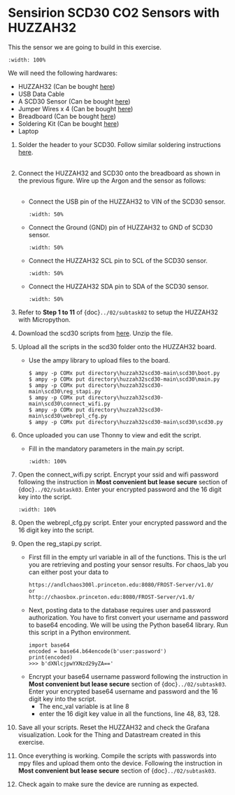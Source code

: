 # Sensirion SCD30 CO2 Sensors with HUZZAH32

This the sensor we are going to build in this exercise.

```{figure} /_static/01task02/scd30_d1.jpg
:width: 100%
```
We will need the following hardwares:
- HUZZAH32 (Can be bought [here](https://www.adafruit.com/product/3591))
- USB Data Cable
- A SCD30 Sensor (Can be bought [here](https://www.digikey.com/en/products/detail/sensirion-ag/SCD30/8445334))
- Jumper Wires x 4 (Can be bought [here](https://www.adafruit.com/product/1956))
- Breadboard (Can be bought [here](https://www.amazon.com/dp/B07DL13RZH/ref=redir_mobile_desktop?_encoding=UTF8&aaxitk=Ha8lI6PHb2sFCtkeyNViLQ&hsa_cr_id=4991273630901&pd_rd_plhdr=t&pd_rd_r=e429b428-9c18-43cc-bdb2-24937613797e&pd_rd_w=SmgRr&pd_rd_wg=zw5Ku&ref_=sbx_be_s_sparkle_mcd_asin_0_img))
- Soldering Kit (Can be bought [here](https://www.amazon.com/Soldering-Iron-Kit-Temperature-Desoldering/dp/B073VDX4B7/ref=sr_1_1_sspa?crid=3TI8MUBYG9QXZ&dchild=1&keywords=soldering+kit&qid=1615313665&s=industrial&sprefix=soldering%2Cindustrial%2C166&sr=1-1-spons&psc=1&smid=A1XLBTH0MIQMMO&spLa=ZW5jcnlwdGVkUXVhbGlmaWVyPUFHUTdTSUtLUkdESUQmZW5jcnlwdGVkSWQ9QTAzODE3MjcyS0REVDQ5U1JLSVk4JmVuY3J5cHRlZEFkSWQ9QTAxMjYzMDYxOTk2N0ZMSjdVUVI2JndpZGdldE5hbWU9c3BfYXRmJmFjdGlvbj1jbGlja1JlZGlyZWN0JmRvTm90TG9nQ2xpY2s9dHJ1ZQ==))
- Laptop

1. Solder the header to your SCD30. Follow similar soldering instructions [here](https://learn.adafruit.com/adafruit-sht31-d-temperature-and-humidity-sensor-breakout/assembly).
</Br><Br/>

2. Connect the HUZZAH32 and SCD30 onto the breadboard as shown in the previous figure. Wire up the Argon and the sensor as follows:
    </Br><Br/>
    - Connect the USB pin of the HUZZAH32 to VIN of the SCD30 sensor.
      ```{figure} /_static/01task02/scd30_d2.jpg
      :width: 50%
      ```

    - Connect the Ground (GND) pin of HUZZAH32 to GND of SCD30 sensor.
      ```{figure} /_static/01task02/scd30_d3.jpg
      :width: 50%
      ```

    - Connect the HUZZAH32 SCL pin to SCL of the SCD30 sensor.
      ```{figure} /_static/01task02/scd30_d4.jpg
      :width: 50%
      ```

    - Connect the HUZZAH32 SDA pin to SDA of the SCD30 sensor.
      ```{figure} /_static/01task02/scd30_d5.jpg
      :width: 50%
      ```
3. Refer to  **Step 1 to 11** of {doc}`../02/subtask02` to setup the HUZZAH32 with Micropython.

4. Download the scd30 scripts from <a href="https://github.com/chaos-laboratory/huzzah32scd30/archive/refs/heads/main.zip" target="_blank">here</a>. Unzip the file.

5. Upload all the scripts in the scd30 folder onto the HUZZAH32 board.
    - Use the ampy library to upload files to the board.
      ```
      $ ampy -p COMx put directory\huzzah32scd30-main\scd30\boot.py
      $ ampy -p COMx put directory\huzzah32scd30-main\scd30\main.py
      $ ampy -p COMx put directory\huzzah32scd30-main\scd30\reg_stapi.py
      $ ampy -p COMx put directory\huzzah32scd30-main\scd30\connect_wifi.py
      $ ampy -p COMx put directory\huzzah32scd30-main\scd30\webrepl_cfg.py
      $ ampy -p COMx put directory\huzzah32scd30-main\scd30\scd30.py
      ```
6. Once uploaded you can use Thonny to view and edit the script.
    - Fill in the mandatory parameters in the  main.py script.
      ```{figure} /_static/01task02/view.png
      :width: 100%
      ```
7. Open the connect_wifi.py script. Encrypt your ssid and wifi password following the instruction in **Most convenient but lease secure** section of {doc}`../02/subtask03`. Enter your encrypted password and the 16 digit key into the script.
    ```{figure} /_static/01task02/key.png
    :width: 100%
    ```
8. Open the webrepl_cfg.py script. Enter your encrypted password and the 16 digit key into the script.

9. Open the reg_stapi.py script.
    - First fill in the empty url variable in all of the functions. This is the url you are retrieving and posting your sensor results. For chaos_lab you can either post your data to
      ```
      https://andlchaos300l.princeton.edu:8080/FROST-Server/v1.0/
      or
      http://chaosbox.princeton.edu:8080/FROST-Server/v1.0/
      ```
    - Next, posting data to the database requires user and password authorization. You have to first convert your username and password to base64 encoding. We will be using the Python base64 library. Run this script in a Python environment.
      ```
      import base64
      encoded = base64.b64encode(b'user:password')
      print(encoded)
      >>> b'dXNlcjpwYXNzd29yZA=='
      ```
    -  Encrypt your base64 username password following the instruction in **Most convenient but lease secure** section of {doc}`../02/subtask03`. Enter your encrypted base64 username and password and the 16 digit key into the script.
        -  The enc_val variable is at line 8
        -  enter the 16 digit key value in all the functions, line 48, 83, 128.

10. Save all your scripts. Reset the HUZZAH32 and check the Grafana visualization. Look for the Thing and Datastream created in this exercise.

11. Once everything is working. Compile the scripts with passwords into mpy files and upload them onto the device. Following the instruction in **Most convenient but lease secure** section of {doc}`../02/subtask03`.

12. Check again to make sure the device are running as expected.
